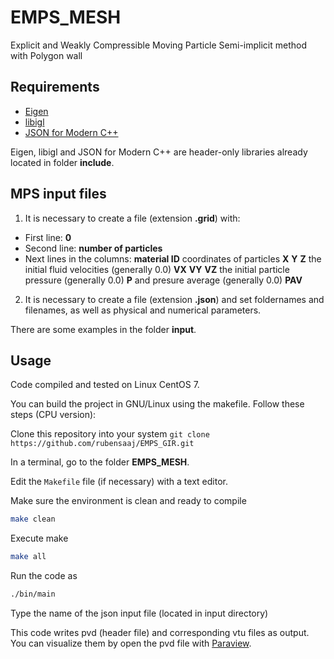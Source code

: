# EMPS_MESH
Explicit and Weakly Compressible Moving Particle Semi-implicit method with Polygon wall

## Requirements
- [Eigen](http://eigen.tuxfamily.org/)
- [libigl](https://github.com/libigl/libigl)
- [JSON for Modern C++](https://github.com/nlohmann/json)

Eigen, libigl and JSON for Modern C++ are header-only libraries already located in folder **include**.

## MPS input files
1. It is necessary to create a file (extension **.grid**) with:
- First line: **0**
- Second line: **number of particles**
- Next lines in the columns: **material ID** coordinates of particles **X** **Y** **Z** the initial fluid velocities (generally 0.0) **VX** **VY** **VZ** the initial particle pressure (generally 0.0) **P** and presure average (generally 0.0) **PAV**

2. It is necessary to create a file (extension **.json**) and set foldernames and filenames, as well as physical and numerical parameters.

There are some examples in the folder **input**.

## Usage

Code compiled and tested on Linux CentOS 7.

You can build the project in GNU/Linux using the makefile. Follow these steps (CPU version):

Clone this repository into your system `git clone https://github.com/rubensaaj/EMPS_GIR.git`

In a terminal, go to the folder **EMPS_MESH**.

Edit the `Makefile` file (if necessary) with a text editor.

Make sure the environment is clean and ready to compile
```bash
make clean
```
Execute make
```bash
make all
```
Run the code as
```bash
./bin/main
```
Type the name of the json input file (located in input directory)

This code writes pvd (header file) and corresponding vtu files as output.
You can visualize them by open the pvd file with [Paraview](https://www.paraview.org).

